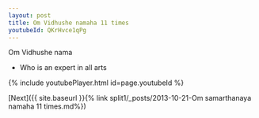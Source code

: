 ```yaml
---
layout: post
title: Om Vidhushe namaha 11 times
youtubeId: QKrHvce1qPg
---
```

 
 
Om Vidhushe nama 
 
 -  Who is an expert in all arts 
 
  
 
  
 
 
 
 
 
 


{% include youtubePlayer.html id=page.youtubeId %}
 
[Next]({{ site.baseurl }}{% link  split1/_posts/2013-10-21-Om samarthanaya namaha 11 times.md%})
 
